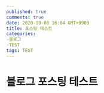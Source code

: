 ```yaml
---
published: true
comments: true
date: 2020-10-08 16:04 GMT+0900
title: 포스팅 테스트
categories:
-블로그
-TEST
tags: TEST
---
```




# 블로그 포스팅 테스트

